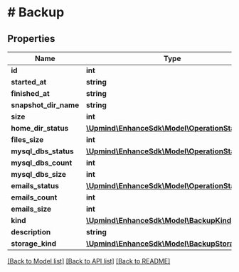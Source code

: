 # # Backup

## Properties

Name | Type | Description | Notes
------------ | ------------- | ------------- | -------------
**id** | **int** |  |
**started_at** | **string** |  |
**finished_at** | **string** |  | [optional]
**snapshot_dir_name** | **string** |  |
**size** | **int** |  | [optional]
**home_dir_status** | [**\Upmind\EnhanceSdk\Model\OperationStatus**](OperationStatus.md) |  | [optional]
**files_size** | **int** |  | [optional]
**mysql_dbs_status** | [**\Upmind\EnhanceSdk\Model\OperationStatus**](OperationStatus.md) |  | [optional]
**mysql_dbs_count** | **int** |  | [optional]
**mysql_dbs_size** | **int** |  | [optional]
**emails_status** | [**\Upmind\EnhanceSdk\Model\OperationStatus**](OperationStatus.md) |  | [optional]
**emails_count** | **int** |  | [optional]
**emails_size** | **int** |  | [optional]
**kind** | [**\Upmind\EnhanceSdk\Model\BackupKind**](BackupKind.md) |  |
**description** | **string** |  | [optional]
**storage_kind** | [**\Upmind\EnhanceSdk\Model\BackupStorageKind**](BackupStorageKind.md) |  |

[[Back to Model list]](../../README.md#models) [[Back to API list]](../../README.md#endpoints) [[Back to README]](../../README.md)

